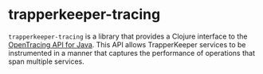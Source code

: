 trapperkeeper-tracing
=====================

`trapperkeeper-tracing` is a library that provides a Clojure interface to the
[OpenTracing API for Java][opentracing]. This API allows TrapperKeeper services
to be instrumented in a manner that captures the performance of operations that
span multiple services.

  [opentracing]: https://github.com/opentracing/opentracing-java

